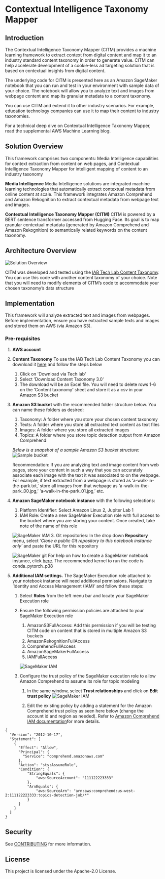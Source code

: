 
# **Contextual Intelligence Taxonomy Mapper**


## Introduction
The Contextual Intelligence Taxonomy Mapper (CITM) provides a machine learning framework to extract context from digital content and map it to an industry standard content taxonomy in order to generate value. CITM can help accelerate development of a cookie-less ad targeting solution that is based on contextual insights from digital content. 

The underlying code for CITM is presented here as an Amazon SageMaker notebook that you can run and test in your environment with sample data of your choice. The notebook will allow you to analyze text and images from webpage content and map its granular metadata to a content taxonomy.

You can use CITM and extend it to other industry scenarios. For example, education technology companies can use it to map their content to industry taxonomies.

For a technical deep dive on Contextual Intelligence Taxonomy Mapper, read the supplemental AWS Machine Learning blog.

## **Solution Overview**

This framework comprises two components: Media Intelligence capabilities for context extraction from content on web pages, and Contextual Intelligence Taxonomy Mapper for intelligent mapping of content to an industry taxonomy

**Media Intelligence**
Media Intelligence solutions are integrated machine learning technologies that automatically extract contextual metadata from online content at scale. This framework integrates Amazon Comprehend and Amazon Rekognition to extract contextual metadata from webpage text and images.

**Contextual Intelligence Taxonomy Mapper (CITM)**
CITM is powered by a  BERT sentence transformer accessed from Hugging Face. Its goal is to map granular contextual metadata (generated by Amazon Comprehend and Amazon Rekognition) to semantically related keywords on the content taxonomy.




## **Architecture Overview**

![Solution Overview](assets/solution-overview.png)


CITM was developed and tested using the [IAB Tech Lab Content Taxonomy](https://iabtechlab.com/standards/content-taxonomy/). You can use this code with another content taxonomy of your choice. Note that you will need to modify elements of CITM’s code to accommodate your chosen taxonomy’s data structure

## **Implementation**

This framework will analyze extracted text and images from webpages. Before implementation, ensure you have extracted sample texts and images and stored them on AWS (via Amazon S3).

### **Pre-requisites**

1. **AWS account**
2. **Content Taxonomy** To use the IAB Tech Lab Content Taxonomy you can download it [here](https://www.iab.com/guidelines/content-taxonomy/) and follow the steps below
    1. Click on 'Download via Tech lab'
    2. Select 'Download Content Taxonomy 3.0'
    3. The download will be an Excel file. You will need to delete rows 1-6 on the ‘Content taxonomy’ sheet and store it as a csv in your Amazon S3 bucket
3. **Amazon S3 bucket** with the recommended folder structure below. You can name these folders as desired:
    1. Taxonomy: A folder where you store your chosen content taxonomy
    2. Texts: A folder where you store all extracted text content as text files
    3. Images: A folder where you store all extracted images
    4. Topics: A folder where you store topic detection output from Amazon Comprehend

    *Below is a snapshot of a sample Amazon S3 bucket structure:*
    ![Sample bucket](assets/sample-bucket.png)

          

    Recommendation: If you are analyzing text and image content from web pages, store your content in such a way that you can accurately associate each image with the text it was associated to on the webpage. For example, if text extracted from a webpage is stored as ’a-walk-in-the-park.txt,’ store all images from that webpage as ‘a-walk-in-the-park_00.jpg,’ ‘a-walk-in-the-park_01.jpg,’ etc. 


4. **Amazon SageMaker notebook instance** with the following selections:
    1. Platform Identifier: Select Amazon Linux 2, Jupiter Lab 1
    2. IAM Role: Create a new SageMaker Execution role with full access to the bucket where you are storing your content. Once created, take note of the name of this role

    ![SageMaker IAM](assets/sagemaker-iam.png)
    3. Git repositories: In the drop down **Repository** menu, select *‘Clone a public Git repository to this notebook instance only’* and paste the URL for this repository
    
     ![SageMaker git](assets/sagemaker-git-repo.png)
    For help on how to create a SageMaker notebook instance, click [here](https://docs.aws.amazon.com/sagemaker/latest/dg/gs-setup-working-env.html.). The recommended kernel to run the code is conda_pytorch_p38


5. **Additional IAM settings.** The SageMaker Execution role attached to your notebook instance will need additional permissions.  Navigate to ‘Identity and Access Management (IAM)’ and follow these steps:
    1. Select **Roles** from the left menu bar and locate your SageMaker Execution role
    2. Ensure the following permission policies are attached to your SageMaker Execution role
        1. AmazonS3FullAccess: Add this permission if you will be testing CITM code on content that is stored in multiple Amazon S3 buckets
        2. AmazonRekognitionFullAccess
        3. ComprehendFullAccess
        4. AmazonSageMakerFullAccess
        5. IAMFullAccess

        ![SageMaker IAM](assets/sagemaker-iam-permissions.png)
    3. Configure the trust policy of the SageMaker execution role to allow Amazon Comprehend to assume its role for topic modeling
        1. In the same window, select **Trust relationships** and click on **Edit trust policy**
         ![SageMaker IAM](assets/sagemaker-iam-trust-policy.png)

        2. Edit the existing policy by adding a statement for the Amazon Comprehend trust policy as seen here below (change the account id and region as needed). Refer to [Amazon Comprehend IAM documentation](https://docs.aws.amazon.com/comprehend/latest/dg/access-control-managing-permissions.html#auth-role-permissions)for more details.

```
{
  "Version": "2012-10-17",
  "Statement": [
    {
      "Effect": "Allow",
      "Principal": {
        "Service": "comprehend.amazonaws.com"
      },
      "Action": "sts:AssumeRole",
      "Condition": {
          "StringEquals": {
              "aws:SourceAccount": "111122223333"
          },
          "ArnEquals": {
              "aws:SourceArn": "arn:aws:comprehend:us-west-2:111122223333:topics-detection-job/*"
          }
      }
    }
  ]
}
```


## Security

See [CONTRIBUTING](CONTRIBUTING.md#security-issue-notifications) for more information.

## License

This project is licensed under the Apache-2.0 License.



